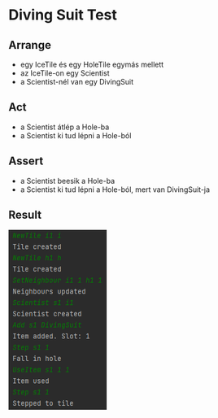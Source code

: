 # Diving Suit Test

## Arrange
- egy IceTile és egy HoleTile egymás mellett
- az IceTile-on egy Scientist
- a Scientist-nél van egy DivingSuit

## Act
- a Scientist átlép a Hole-ba
- a Scientist ki tud lépni a Hole-ból

## Assert
- a Scientist beesik a Hole-ba
- a Scientist ki tud lépni a Hole-ból, mert van DivingSuit-ja

## Result
![](images/test_diving_suit_usage_result.png)